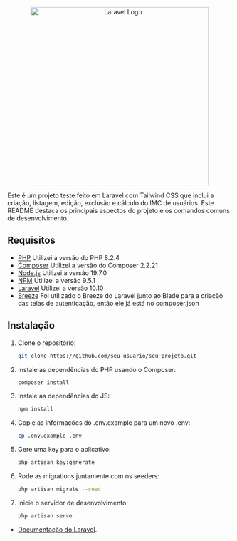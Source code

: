 <p align="center"><a href="https://laravel.com" target="_blank"><img src="https://raw.githubusercontent.com/laravel/art/master/logo-lockup/5%20SVG/2%20CMYK/1%20Full%20Color/laravel-logolockup-cmyk-red.svg" width="400" alt="Laravel Logo"></a></p>

Este é um projeto teste feito em Laravel com Tailwind CSS que inclui a criação, listagem, edição, exclusão e cálculo do IMC de usuários. Este README destaca os principais aspectos do projeto e os comandos comuns de desenvolvimento.

## Requisitos

- [PHP](https://www.php.net/) Utilizei a versão do PHP 8.2.4 
- [Composer](https://getcomposer.org/) Utilizei a versão do Composer 2.2.21
- [Node.js](https://nodejs.org/) Utilizei a versão 19.7.0
- [NPM](https://www.npmjs.com/) Utilizei a versão 9.5.1
- [Laravel](https://laravel.com/docs/10.x) Utilizei a versão 10.10
- [Breeze](https://laravel.com/docs/10.x/starter-kits#breeze-and-blade) Foi utilizado o Breeze do Laravel junto ao Blade para a criação das telas de autenticação, então ele já está no composer.json

## Instalação

1. Clone o repositório:

   ```bash
   git clone https://github.com/seu-usuario/seu-projeto.git

2. Instale as dependências do PHP usando o Composer:
   ```bash
   composer install

3. Instale as dependências do JS:
   ```bash
   npm install

4. Copie as informações do .env.example para um novo .env:
   ```bash
   cp .env.example .env

5. Gere uma key para o aplicativo:
   ```bash
   php artisan key:generate

6. Rode as migrations juntamente com os seeders:
   ```bash
   php artisan migrate --seed

7. Inicie o servidor de desenvolvimento:
   ```bash
   php artisan serve

- [Documentação do Laravel](https://laravel.com/docs/10.x).
